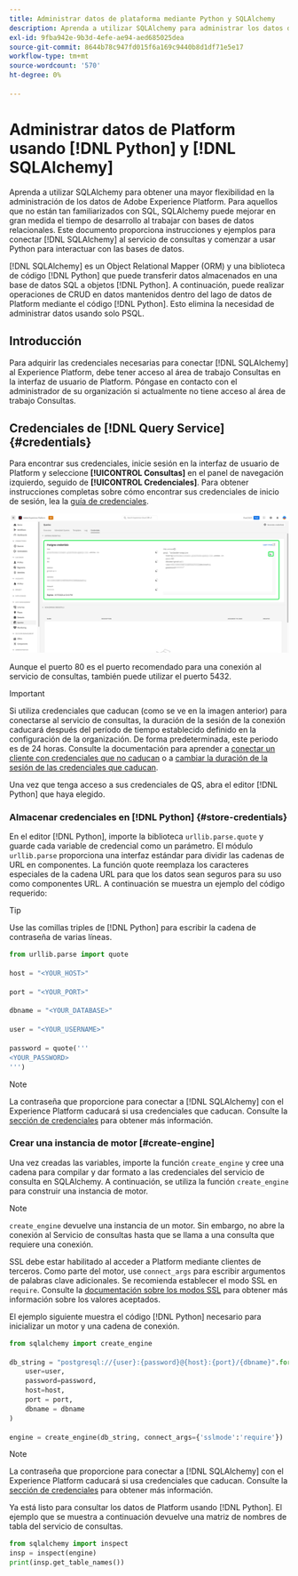 ```yaml
---
title: Administrar datos de plataforma mediante Python y SQLAlchemy
description: Aprenda a utilizar SQLAlchemy para administrar los datos de la plataforma mediante Python en lugar de SQL.
exl-id: 9fba942e-9b3d-4efe-ae94-aed685025dea
source-git-commit: 8644b78c947fd015f6a169c9440b8d1df71e5e17
workflow-type: tm+mt
source-wordcount: '570'
ht-degree: 0%

---
```


# Administrar datos de Platform usando [!DNL Python] y [!DNL SQLAlchemy]

Aprenda a utilizar SQLAlchemy para obtener una mayor flexibilidad en la administración de los datos de Adobe Experience Platform. Para aquellos que no están tan familiarizados con SQL, SQLAlchemy puede mejorar en gran medida el tiempo de desarrollo al trabajar con bases de datos relacionales. Este documento proporciona instrucciones y ejemplos para conectar [!DNL SQLAlchemy] al servicio de consultas y comenzar a usar Python para interactuar con las bases de datos.

[!DNL SQLAlchemy] es un Object Relational Mapper (ORM) y una biblioteca de código [!DNL Python] que puede transferir datos almacenados en una base de datos SQL a objetos [!DNL Python]. A continuación, puede realizar operaciones de CRUD en datos mantenidos dentro del lago de datos de Platform mediante el código [!DNL Python]. Esto elimina la necesidad de administrar datos usando solo PSQL.

## Introducción

Para adquirir las credenciales necesarias para conectar [!DNL SQLAlchemy] al Experience Platform, debe tener acceso al área de trabajo Consultas en la interfaz de usuario de Platform. Póngase en contacto con el administrador de su organización si actualmente no tiene acceso al área de trabajo Consultas.

## Credenciales de [!DNL Query Service] {#credentials}

Para encontrar sus credenciales, inicie sesión en la interfaz de usuario de Platform y seleccione **[!UICONTROL Consultas]** en el panel de navegación izquierdo, seguido de **[!UICONTROL Credenciales]**. Para obtener instrucciones completas sobre cómo encontrar sus credenciales de inicio de sesión, lea la [guía de credenciales](../ui/credentials.md).

![Se ha resaltado la ficha Credenciales con credenciales que caducan para el servicio de consultas.](../images/use-cases/credentials.png)

Aunque el puerto 80 es el puerto recomendado para una conexión al servicio de consultas, también puede utilizar el puerto 5432.

>[!IMPORTANT]
>
>Si utiliza credenciales que caducan (como se ve en la imagen anterior) para conectarse al servicio de consultas, la duración de la sesión de la conexión caducará después del período de tiempo establecido definido en la configuración de la organización. De forma predeterminada, este periodo es de 24 horas. Consulte la documentación para aprender a [conectar un cliente con credenciales que no caducan](../ui/credentials.md#non-expiring-credentials) o a [cambiar la duración de la sesión de las credenciales que caducan](../ui/credentials.md#expiring-credentials).

Una vez que tenga acceso a sus credenciales de QS, abra el editor [!DNL Python] que haya elegido.

### Almacenar credenciales en [!DNL Python] {#store-credentials}

En el editor [!DNL Python], importe la biblioteca `urllib.parse.quote` y guarde cada variable de credencial como un parámetro. El módulo `urllib.parse` proporciona una interfaz estándar para dividir las cadenas de URL en componentes. La función quote reemplaza los caracteres especiales de la cadena URL para que los datos sean seguros para su uso como componentes URL. A continuación se muestra un ejemplo del código requerido:

>[!TIP]
>
>Use las comillas triples de [!DNL Python] para escribir la cadena de contraseña de varias líneas.

```python
from urllib.parse import quote

host = "<YOUR_HOST>"

port = "<YOUR_PORT>"

dbname = "<YOUR_DATABASE>"

user = "<YOUR_USERNAME>"

password = quote('''
<YOUR_PASSWORD>
''')
```

>[!NOTE]
>
>La contraseña que proporcione para conectar a [!DNL SQLAlchemy] con el Experience Platform caducará si usa credenciales que caducan. Consulte la [sección de credenciales](#credentials) para obtener más información.

### Crear una instancia de motor [#create-engine]

Una vez creadas las variables, importe la función `create_engine` y cree una cadena para compilar y dar formato a las credenciales del servicio de consulta en SQLAlchemy. A continuación, se utiliza la función `create_engine` para construir una instancia de motor.

>[!NOTE]
>
>`create_engine` devuelve una instancia de un motor. Sin embargo, no abre la conexión al Servicio de consultas hasta que se llama a una consulta que requiere una conexión.

SSL debe estar habilitado al acceder a Platform mediante clientes de terceros. Como parte del motor, use `connect_args` para escribir argumentos de palabras clave adicionales. Se recomienda establecer el modo SSL en `require`. Consulte la [documentación sobre los modos SSL](../clients/ssl-modes.md) para obtener más información sobre los valores aceptados.

El ejemplo siguiente muestra el código [!DNL Python] necesario para inicializar un motor y una cadena de conexión.

```python
from sqlalchemy import create_engine

db_string = "postgresql://{user}:{password}@{host}:{port}/{dbname}".format(
    user=user,
    password=password,
    host=host,
    port = port,
    dbname = dbname
)

engine = create_engine(db_string, connect_args={'sslmode':'require'})
```

>[!NOTE]
>
>La contraseña que proporcione para conectar a [!DNL SQLAlchemy] con el Experience Platform caducará si usa credenciales que caducan. Consulte la [sección de credenciales](#credentials) para obtener más información.

Ya está listo para consultar los datos de Platform usando [!DNL Python]. El ejemplo que se muestra a continuación devuelve una matriz de nombres de tabla del servicio de consultas.

```python
from sqlalchemy import inspect
insp = inspect(engine)
print(insp.get_table_names())
```
